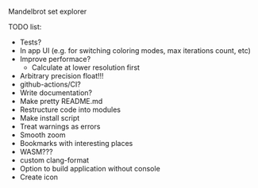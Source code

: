 Mandelbrot set explorer

TODO list:
- Tests?
- In app UI (e.g. for switching coloring modes, max iterations count, etc)
- Improve performace?
  - Calculate at lower resolution first
- Arbitrary precision float!!!
- github-actions/CI?
- Write documentation?
- Make pretty README.md
- Restructure code into modules
- Make install script
- Treat warnings as errors
- Smooth zoom
- Bookmarks with interesting places
- WASM???
- custom clang-format
- Option to build application without console
- Create icon